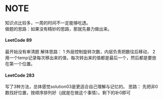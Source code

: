 # NOTE

####
知识点比较多，一周的时间不一定能够吃透。  
做题的思路：如果没有精妙的思路，那就先暴力做出来。

#### LeetCode 89
最开始没有审清题
解体思路：
1 外层控制旋转次数，内层负责把数往后移动，
2 用一个temp记录每次移出来的值，每次转出来的值都是最后一个，然后都是要放在第一个位置。

#### LeetCode 283 
写了3种方法，总体感觉solution03是更适合自己理解与记忆的。
思路：
先把非0数找好位置，按顺序排列好（j就是在做这个事情）。剩下的补0即可


